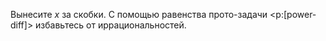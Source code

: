 Вынесите $x$ за скобки. С помощью равенства прото-задачи <p:[power-diff]> избавьтесь от иррациональностей.